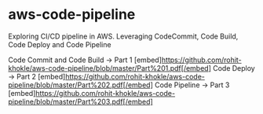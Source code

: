 # aws-code-pipeline
Exploring CI/CD pipeline in AWS. Leveraging CodeCommit, Code Build, Code Deploy and Code Pipeline


Code Commit and Code Build -> Part 1 [embed]https://github.com/rohit-khokle/aws-code-pipeline/blob/master/Part%201.pdf[/embed]
Code Deploy -> Part 2 [embed]https://github.com/rohit-khokle/aws-code-pipeline/blob/master/Part%202.pdf[/embed]
Code Pipeline -> Part 3  [embed]https://github.com/rohit-khokle/aws-code-pipeline/blob/master/Part%203.pdf[/embed]

